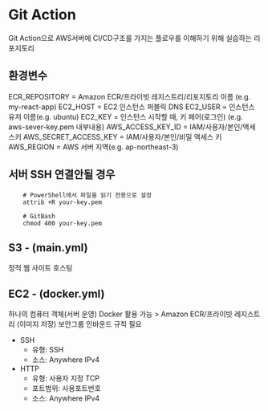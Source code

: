 # Git Action
Git Action으로 AWS서버에 CI/CD구조를 가지는 플로우를 이해하기 위해 실습하는 리포지토리

## 환경변수
ECR_REPOSITORY          = Amazon ECR/프라이빗 레지스트리/리포지토리 이름 (e.g. my-react-app)
EC2_HOST                = EC2 인스턴스 퍼블릭 DNS
EC2_USER                = 인스턴스 유저 이름(e.g. ubuntu)
EC2_KEY                 = 인스턴스 시작할 때, 키 페어(로그인) (e.g. aws-sever-key.pem 내부내용)
AWS_ACCESS_KEY_ID       = IAM/사용자/본인/액세스키
AWS_SECRET_ACCESS_KEY   = IAM/사용자/본인/비밀 액세스 키
AWS_REGION              = AWS 서버 지역(e.g. ap-northeast-3)

## 서버 SSH 연결안될 경우
```
    # PowerShell에서 파일을 읽기 전용으로 설정
    attrib +R your-key.pem
    
    # GitBash 
    chmod 400 your-key.pem

```

## S3 - (main.yml)
정적 웹 사이트 호스팅
## EC2 - (docker.yml)
하나의 컴퓨터 객체(서버 운영)
Docker 활용 가능 > Amazon ECR/프라이빗 레지스트리 (이미지 저장)
보안그룹 인바운드 규칙 필요
- SSH
  - 유형: SSH
  - 소스: Anywhere IPv4
- HTTP
  - 유형: 사용자 지정 TCP
  - 포트범위: 사용포트번호
  - 소스: Anywhere IPv4
